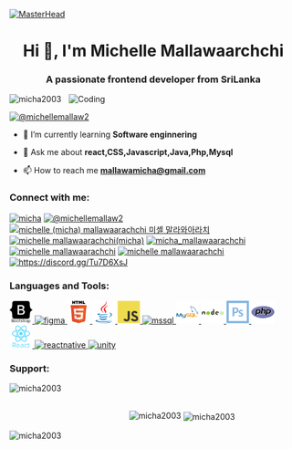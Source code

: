 [![MasterHead](https://mir-s3-cdn-cf.behance.net/project_modules/fs/54b6c068097599.5b50bca476b9b.gif)](https://micha2003.io)

<h1 align="center">Hi 👋, I'm Michelle Mallawaarchchi</h1>
<h3 align="center">A passionate frontend developer from SriLanka</h3>
<img align="right" alt="Coding" width="400" src="https://user-images.githubusercontent.com/74038190/238353480-219bcc70-f5dc-466b-9a60-29653d8e8433.gif">

<p align="left"> <img src="https://komarev.com/ghpvc/?username=micha2003&label=Profile%20views&color=0e75b6&style=flat" alt="micha2003" /> </p>

<p align="left"> <a href="https://twitter.com/@michellemallaw2" target="blank"><img src="https://img.shields.io/twitter/follow/@michellemallaw2?logo=twitter&style=for-the-badge" alt="@michellemallaw2" /></a> </p>

- 🌱 I’m currently learning **Software enginnering**

- 💬 Ask me about **react,CSS,Javascript,Java,Php,Mysql**

- 📫 How to reach me **mallawamicha@gmail.com**

<h3 align="left">Connect with me:</h3>
<p align="left">
<a href="https://dev.to/micha" target="blank"><img align="center" src="https://raw.githubusercontent.com/rahuldkjain/github-profile-readme-generator/master/src/images/icons/Social/devto.svg" alt="micha" height="30" width="40" /></a>
<a href="https://twitter.com/@michellemallaw2" target="blank"><img align="center" src="https://raw.githubusercontent.com/rahuldkjain/github-profile-readme-generator/master/src/images/icons/Social/twitter.svg" alt="@michellemallaw2" height="30" width="40" /></a>
<a href="https://linkedin.com/in/michelle (micha) mallawaarachchi 미셸 말라와아라치" target="blank"><img align="center" src="https://raw.githubusercontent.com/rahuldkjain/github-profile-readme-generator/master/src/images/icons/Social/linked-in-alt.svg" alt="michelle (micha) mallawaarachchi 미셸 말라와아라치" height="30" width="40" /></a>
<a href="https://fb.com/michelle mallawaarachchi(micha)" target="blank"><img align="center" src="https://raw.githubusercontent.com/rahuldkjain/github-profile-readme-generator/master/src/images/icons/Social/facebook.svg" alt="michelle mallawaarachchi(micha)" height="30" width="40" /></a>
<a href="https://instagram.com/micha_mallawaarachchi" target="blank"><img align="center" src="https://raw.githubusercontent.com/rahuldkjain/github-profile-readme-generator/master/src/images/icons/Social/instagram.svg" alt="micha_mallawaarachchi" height="30" width="40" /></a>
<a href="https://dribbble.com/michelle mallawaarachchi" target="blank"><img align="center" src="https://raw.githubusercontent.com/rahuldkjain/github-profile-readme-generator/master/src/images/icons/Social/dribbble.svg" alt="michelle mallawaarachchi" height="30" width="40" /></a>
<a href="https://www.youtube.com/c/michelle mallawaarachchi" target="blank"><img align="center" src="https://raw.githubusercontent.com/rahuldkjain/github-profile-readme-generator/master/src/images/icons/Social/youtube.svg" alt="michelle mallawaarachchi" height="30" width="40" /></a>
<a href="https://discord.gg/https://discord.gg/Tu7D6XsJ" target="blank"><img align="center" src="https://raw.githubusercontent.com/rahuldkjain/github-profile-readme-generator/master/src/images/icons/Social/discord.svg" alt="https://discord.gg/Tu7D6XsJ" height="30" width="40" /></a>
</p>

<h3 align="left">Languages and Tools:</h3>
<p align="left"> <a href="https://getbootstrap.com" target="_blank" rel="noreferrer"> <img src="https://raw.githubusercontent.com/devicons/devicon/master/icons/bootstrap/bootstrap-plain-wordmark.svg" alt="bootstrap" width="40" height="40"/> </a> <a href="https://www.figma.com/" target="_blank" rel="noreferrer"> <img src="https://www.vectorlogo.zone/logos/figma/figma-icon.svg" alt="figma" width="40" height="40"/> </a> <a href="https://www.w3.org/html/" target="_blank" rel="noreferrer"> <img src="https://raw.githubusercontent.com/devicons/devicon/master/icons/html5/html5-original-wordmark.svg" alt="html5" width="40" height="40"/> </a> <a href="https://www.java.com" target="_blank" rel="noreferrer"> <img src="https://raw.githubusercontent.com/devicons/devicon/master/icons/java/java-original.svg" alt="java" width="40" height="40"/> </a> <a href="https://developer.mozilla.org/en-US/docs/Web/JavaScript" target="_blank" rel="noreferrer"> <img src="https://raw.githubusercontent.com/devicons/devicon/master/icons/javascript/javascript-original.svg" alt="javascript" width="40" height="40"/> </a> <a href="https://www.microsoft.com/en-us/sql-server" target="_blank" rel="noreferrer"> <img src="https://www.svgrepo.com/show/303229/microsoft-sql-server-logo.svg" alt="mssql" width="40" height="40"/> </a> <a href="https://www.mysql.com/" target="_blank" rel="noreferrer"> <img src="https://raw.githubusercontent.com/devicons/devicon/master/icons/mysql/mysql-original-wordmark.svg" alt="mysql" width="40" height="40"/> </a> <a href="https://nodejs.org" target="_blank" rel="noreferrer"> <img src="https://raw.githubusercontent.com/devicons/devicon/master/icons/nodejs/nodejs-original-wordmark.svg" alt="nodejs" width="40" height="40"/> </a> <a href="https://www.photoshop.com/en" target="_blank" rel="noreferrer"> <img src="https://raw.githubusercontent.com/devicons/devicon/master/icons/photoshop/photoshop-line.svg" alt="photoshop" width="40" height="40"/> </a> <a href="https://www.php.net" target="_blank" rel="noreferrer"> <img src="https://raw.githubusercontent.com/devicons/devicon/master/icons/php/php-original.svg" alt="php" width="40" height="40"/> </a> <a href="https://reactjs.org/" target="_blank" rel="noreferrer"> <img src="https://raw.githubusercontent.com/devicons/devicon/master/icons/react/react-original-wordmark.svg" alt="react" width="40" height="40"/> </a> <a href="https://reactnative.dev/" target="_blank" rel="noreferrer"> <img src="https://reactnative.dev/img/header_logo.svg" alt="reactnative" width="40" height="40"/> </a> <a href="https://unity.com/" target="_blank" rel="noreferrer"> <img src="https://www.vectorlogo.zone/logos/unity3d/unity3d-icon.svg" alt="unity" width="40" height="40"/> </a> </p>

<h3 align="left">Support:</h3>
<p><a href="https://www.buymeacoffee.com/micha2003"> <img align="left" src="https://cdn.buymeacoffee.com/buttons/v2/default-yellow.png" height="50" width="210" alt="micha2003" /></a></p><br><br>

<p><img align="left" src="https://github-readme-stats.vercel.app/api/top-langs?username=micha2003&show_icons=true&locale=en&layout=compact" alt="micha2003" /></p>

<p>&nbsp;<img align="center" src="https://github-readme-stats.vercel.app/api?username=micha2003&show_icons=true&locale=en" alt="micha2003" /></p>

<p><img align="center" src="https://github-readme-streak-stats.herokuapp.com/?user=micha2003&" alt="micha2003" /></p>

